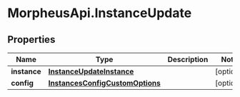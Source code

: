 # MorpheusApi.InstanceUpdate

## Properties

Name | Type | Description | Notes
------------ | ------------- | ------------- | -------------
**instance** | [**InstanceUpdateInstance**](InstanceUpdateInstance.md) |  | [optional] 
**config** | [**InstancesConfigCustomOptions**](InstancesConfigCustomOptions.md) |  | [optional] 


